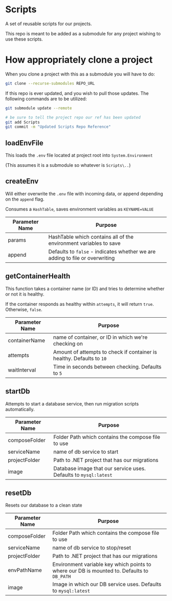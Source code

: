 ﻿# Scripts

A set of reusable scripts for our projects.

This repo is meant to be added as a submodule for any project wishing to use these scripts.

# How appropriately clone a project
When you clone a project with this as a submodule you will have to do:

```bash
git clone --recurse-submodules REPO_URL
```

If this repo is ever updated, and you wish to pull those updates. The following commands are to be utilized:

```bash
git submodule update --remote

# be sure to tell the project repo our ref has been updated
git add Scripts
git commit -m "Updated Scripts Repo Reference"
```

## loadEnvFile

This loads the `.env` file located at project root into `System.Environment`

(This assumes it is a submodule so whatever is `Scripts\..`)

## createEnv

Will either overwrite the `.env` file with incoming data, or 
append depending on the `append` flag.

Consumes a `HashTable`, saves environment variables as 
`KEYNAME=VALUE`

| Parameter Name | Purpose                                                                      | 
|----------------|------------------------------------------------------------------------------|
| params         | HashTable which contains all of the environment variables to save            |
| append         | Defaults to `false` - indicates whether we are adding to file or overwriting |

## getContainerHealth
This function takes a container name (or ID) and tries to determine whether or not it is healthy.

If the container responds as healthy within `attempts`, it will return `true`. Otherwise, `false`.

| Parameter Name | Purpose                                                               |
|----------------|-----------------------------------------------------------------------|
| containerName  | name of container, or ID in which we're checking on                   |
| attempts       | Amount of attempts to check if container is healthy. Defaults to `10` |
| waitInterval   | Time in seconds between checking. Defaults to `5`                     |

## startDb

Attempts to start a database service, then run migration scripts automatically.

| Parameter Name | Purpose                                                          |
|----------------|------------------------------------------------------------------|
| composeFolder  | Folder Path which contains the compose file to use               |
| serviceName    | name of db service to start                                      |
| projectFolder  | Path to .NET project that has our migrations                     |
| image          | Database image that our service uses. Defaults to `mysql:latest` |

## resetDb

Resets our database to a clean state

| Parameter Name | Purpose                                                                                    |
|----------------|--------------------------------------------------------------------------------------------|
| composeFolder  | Folder Path which contains the compose file to use                                         |
| serviceName    | name of db service to stop/reset                                                           |
| projectFolder  | Path to .NET project that has our migrations                                               |
| envPathName    | Environment variable key which points to where our DB is mounted to. Defaults to `DB_PATH` |
| image          | Image in which our DB service uses. Defaults to `mysql:latest`                             |

